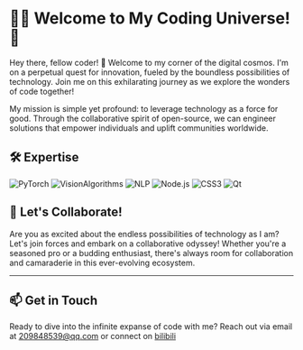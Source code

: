 <!--
**Movelocity/Movelocity** is a ✨ _special_ ✨ repository because its `README.md` (this file) appears on your GitHub profile.

Here are some ideas to get you started:

- 🔭 I’m currently working on ...
- 🌱 I’m currently learning ...
- 👯 I’m looking to collaborate on ...
- 🤔 I’m looking for help with ...
- 💬 Ask me about ...
- 📫 How to reach me: ...
- 😄 Pronouns: ...
- ⚡ Fun fact: ...
-->

# 👨‍💻 Welcome to My Coding Universe! 🚀

Hey there, fellow coder! 🌟 Welcome to my corner of the digital cosmos. I'm on a perpetual quest for innovation, fueled by the boundless possibilities of technology. Join me on this exhilarating journey as we explore the wonders of code together!

My mission is simple yet profound: to leverage technology as a force for good. Through the collaborative spirit of open-source, we can engineer solutions that empower individuals and uplift communities worldwide.

## 🛠️ Expertise

![PyTorch](https://img.shields.io/badge/PyTorch-%23EE4C2C.svg?&style=for-the-badge&logo=PyTorch&logoColor=white)
![VisionAlgorithms](https://img.shields.io/badge/Computer_Vision-%23007ACC.svg?&style=for-the-badge&logo=ComputerVision&logoColor=white)
![NLP](https://img.shields.io/badge/NLP-%23FF6F00.svg?&style=for-the-badge&logo=NaturalLanguageProcessing&logoColor=white)
![Node.js](https://img.shields.io/badge/Node.js-%23339933.svg?&style=for-the-badge&logo=nodedotjs&logoColor=white)
![CSS3](https://img.shields.io/badge/CSS3-%231572B6.svg?&style=for-the-badge&logo=css3&logoColor=white)
![Qt](https://img.shields.io/badge/Qt-%2341CD52.svg?&style=for-the-badge&logo=Qt&logoColor=white)

<!--
## 🚀 Mission
## 🌱 Current Endeavors

Right now, I'm channeling my passion into several exciting projects:

- **Project X**: Revolutionizing the way we interact with data using cutting-edge AI techniques.
- **Project Y**: Redefining the future of web development with innovative frameworks and design paradigms.
- **Project Z**: Exploring the frontiers of reinforcement learning to create intelligent agents capable of extraordinary feats.
-->
## 🤝 Let's Collaborate!

Are you as excited about the endless possibilities of technology as I am? Let's join forces and embark on a collaborative odyssey! Whether you're a seasoned pro or a budding enthusiast, there's always room for collaboration and camaraderie in this ever-evolving ecosystem.

---

## 📫 Get in Touch

Ready to dive into the infinite expanse of code with me? Reach out via email at [209848539@qq.com](mailto:209848539@qq.com) or connect on [bilibili](https://space.bilibili.com/24031174)

